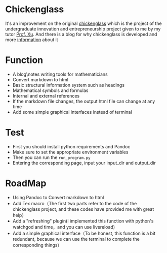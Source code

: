 # Chickenglass
It's an improvement on the original [chickenglass](https://github.com/chaoxu/chickenglass) which is the project of the undergraduate innovation and entrepreneurship project given to me by my tutor [Prof. Xu](https://github.com/chaoxu). And there is a blog for why chickenglass is developed and more [information](https://hackmd.io/LoFPSapEQhWjBfCFVfytVQ) about it

# Function
* A blog\notes writing tools for mathematicians
* Convert markdown to html
* Basic structural information system such as headings
* Mathematical symbols and formulas
* Internal and external references
* If the markdown file changes, the output html file can change at any time
* Add some simple graphical interfaces instead of terminal

# Test
* First you should install python requirements and Pandoc
* Make sure to set the appropriate environment variables
* Then you can run the `run_program.py`
* Entering the corresponding page, input your input_dir and output_dir

# RoadMap
* Using Pandoc to Convert markdown to html
* Add Tex macro（The first two parts refer to the code of the chickenglass project, and these codes have provided me with great help）
* Add a "refreshing" plugin(I implemented this function with python's watchgod and time，and you can use livereload)
* Add a simple graphical interface（To be honest, this function is a bit redundant, because we can use the terminal to complete the corresponding things）
